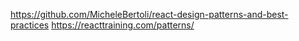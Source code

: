 https://github.com/MicheleBertoli/react-design-patterns-and-best-practices
https://reacttraining.com/patterns/
